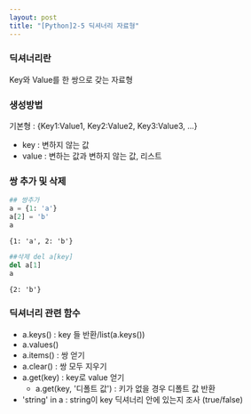 ```yaml
---
layout: post
title: "[Python]2-5 딕셔너리 자료형"
---
```



 ### 딕셔너리란

Key와 Value를 한 쌍으로 갖는 자료형

### 생성방법
기본형 : {Key1:Value1, Key2:Value2, Key3:Value3, ...}
 - key : 변하지 않는 값
 - value : 변하는 값과 변하지 않는 값, 리스트

### 쌍 추가 및 삭제


```python
## 쌍추가
a = {1: 'a'}
a[2] = 'b'
a
```




    {1: 'a', 2: 'b'}




```python
##삭제 del a[key]
del a[1]
a
```




    {2: 'b'}



### 딕셔너리 관련 함수
 - a.keys() : key 들 반환/list(a.keys())
 - a.values()
 - a.items() : 쌍 얻기
 - a.clear() : 쌍 모두 지우기
 - a.get(key) : key로 value 얻기
   - a.get(key, '디폴트 값') : 키가 없을 경우 디폴트 값 반환
 - 'string' in a : string이 key 딕셔너리 안에 있는지 조사 (true/false)
